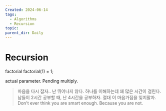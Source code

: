 ```yaml
---
Created: 2024-06-14
tags:
  - Algorithms
  - Recursion
topic: 
parent_dir: Daily
---
```

# Recursion
factorial 
factorial(1) = 1;

actual parameter.
Pending multiply.

> 마음을 다시 잡자..
> 난 뛰어나지 않다. 하나를 이해하는데 꽤 많은 시간이 걸린다.
> 남들이 2시간 공부할 때, 난 4시간을 공부하자. 
> 절대 이 마음가짐을 잊지말자.
> Don't ever think you are smart enough. Because you are not. 